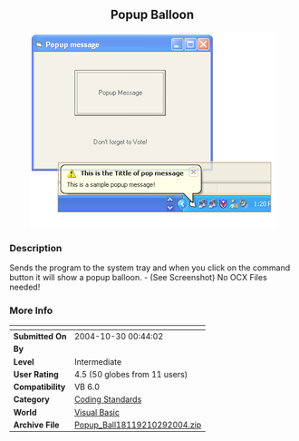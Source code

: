 ﻿<div align="center">

## Popup Balloon

<img src="PIC20041029233892705.gif">
</div>

### Description

Sends the program to the system tray and when you click on the command button it will show a popup balloon. - (See Screenshot) No OCX Files needed!
 
### More Info
 


<span>             |<span>
---                |---
**Submitted On**   |2004-10-30 00:44:02
**By**             |[  ](https://github.com/Planet-Source-Code/PSCIndex/blob/master/ByAuthor/empty.md)
**Level**          |Intermediate
**User Rating**    |4.5 (50 globes from 11 users)
**Compatibility**  |VB 6\.0
**Category**       |[Coding Standards](https://github.com/Planet-Source-Code/PSCIndex/blob/master/ByCategory/coding-standards__1-43.md)
**World**          |[Visual Basic](https://github.com/Planet-Source-Code/PSCIndex/blob/master/ByWorld/visual-basic.md)
**Archive File**   |[Popup\_Ball18119210292004\.zip](https://github.com/Planet-Source-Code/popup-balloon__1-56992/archive/master.zip)








